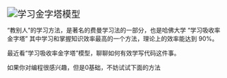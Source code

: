 <img src="/Users/zhangleilei/Library/Mobile Documents/com~apple~CloudDocs/公众号素材/img/学习金字塔模型.jpeg" alt="学习金字塔模型" style="zoom:150%;" />

“教别人”的学习方法，是著名的费曼学习法的一部分，也是哈佛大学 “学习吸收率金字塔” 其中学习和掌握知识效率最高的一个方法，理论上的效率能达到 90%。

最近看“学习吸收率金字塔”模型，聊聊如何有效学写代码这件事。



如果你对编程很感兴趣，但是0基础，不妨试试下面的方法


